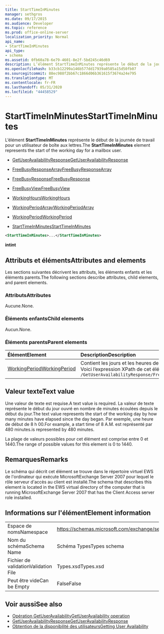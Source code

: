 ```yaml
---
title: StartTimeInMinutes
manager: sethgros
ms.date: 09/17/2015
ms.audience: Developer
ms.topic: reference
ms.prod: office-online-server
localization_priority: Normal
api_name:
- StartTimeInMinutes
api_type:
- schema
ms.assetid: 0fb60a78-6e79-4601-8e2f-5bd245c46d69
description: L’élément StartTimeInMinutes représente le début de la journée de travail pour un utilisateur de boîte aux lettres.
ms.openlocfilehash: b33cb12299a146b577dd17939a0585a15d50fb07
ms.sourcegitcommit: 88ec988f2bb67c1866d06b361615f3674a24e795
ms.translationtype: MT
ms.contentlocale: fr-FR
ms.lasthandoff: 05/31/2020
ms.locfileid: "44458529"
---
```

# <a name="starttimeinminutes"></a><span data-ttu-id="92967-103">StartTimeInMinutes</span><span class="sxs-lookup"><span data-stu-id="92967-103">StartTimeInMinutes</span></span>

<span data-ttu-id="92967-104">L’élément **StartTimeInMinutes** représente le début de la journée de travail pour un utilisateur de boîte aux lettres.</span><span class="sxs-lookup"><span data-stu-id="92967-104">The **StartTimeInMinutes** element represents the start of the working day for a mailbox user.</span></span> 
  
- [<span data-ttu-id="92967-105">GetUserAvailabilityResponse</span><span class="sxs-lookup"><span data-stu-id="92967-105">GetUserAvailabilityResponse</span></span>](getuseravailabilityresponse.md)
  
- [<span data-ttu-id="92967-106">FreeBusyResponseArray</span><span class="sxs-lookup"><span data-stu-id="92967-106">FreeBusyResponseArray</span></span>](freebusyresponsearray.md)
  
- [<span data-ttu-id="92967-107">FreeBusyResponse</span><span class="sxs-lookup"><span data-stu-id="92967-107">FreeBusyResponse</span></span>](freebusyresponse.md)
  
- [<span data-ttu-id="92967-108">FreeBusyView</span><span class="sxs-lookup"><span data-stu-id="92967-108">FreeBusyView</span></span>](freebusyview.md)
  
- [<span data-ttu-id="92967-109">WorkingHours</span><span class="sxs-lookup"><span data-stu-id="92967-109">WorkingHours</span></span>](workinghours-ex15websvcsotherref.md)
  
- [<span data-ttu-id="92967-110">WorkingPeriodArray</span><span class="sxs-lookup"><span data-stu-id="92967-110">WorkingPeriodArray</span></span>](workingperiodarray.md)
  
- [<span data-ttu-id="92967-111">WorkingPeriod</span><span class="sxs-lookup"><span data-stu-id="92967-111">WorkingPeriod</span></span>](workingperiod.md)
  
- [<span data-ttu-id="92967-112">StartTimeInMinutes</span><span class="sxs-lookup"><span data-stu-id="92967-112">StartTimeInMinutes</span></span>](starttimeinminutes.md)
  
```xml
<StartTimeInMinutes>...</StartTimeInMinutes>
```

<span data-ttu-id="92967-113">**int**</span><span class="sxs-lookup"><span data-stu-id="92967-113">**int**</span></span>

## <a name="attributes-and-elements"></a><span data-ttu-id="92967-114">Attributs et éléments</span><span class="sxs-lookup"><span data-stu-id="92967-114">Attributes and elements</span></span>

<span data-ttu-id="92967-115">Les sections suivantes décrivent les attributs, les éléments enfants et les éléments parents.</span><span class="sxs-lookup"><span data-stu-id="92967-115">The following sections describe attributes, child elements, and parent elements.</span></span>
  
### <a name="attributes"></a><span data-ttu-id="92967-116">Attributs</span><span class="sxs-lookup"><span data-stu-id="92967-116">Attributes</span></span>

<span data-ttu-id="92967-117">Aucune.</span><span class="sxs-lookup"><span data-stu-id="92967-117">None.</span></span>
  
### <a name="child-elements"></a><span data-ttu-id="92967-118">Éléments enfants</span><span class="sxs-lookup"><span data-stu-id="92967-118">Child elements</span></span>

<span data-ttu-id="92967-119">Aucun.</span><span class="sxs-lookup"><span data-stu-id="92967-119">None.</span></span>
  
### <a name="parent-elements"></a><span data-ttu-id="92967-120">Éléments parents</span><span class="sxs-lookup"><span data-stu-id="92967-120">Parent elements</span></span>

|<span data-ttu-id="92967-121">**Élément**</span><span class="sxs-lookup"><span data-stu-id="92967-121">**Element**</span></span>|<span data-ttu-id="92967-122">**Description**</span><span class="sxs-lookup"><span data-stu-id="92967-122">**Description**</span></span>|
|:-----|:-----|
|[<span data-ttu-id="92967-123">WorkingPeriod</span><span class="sxs-lookup"><span data-stu-id="92967-123">WorkingPeriod</span></span>](workingperiod.md) <br/> |<span data-ttu-id="92967-124">Contient les jours et les heures de travail de la boîte aux lettres.</span><span class="sxs-lookup"><span data-stu-id="92967-124">Contains the work week days and hours of the mailbox user.</span></span>  <br/> <span data-ttu-id="92967-125">Voici l’expression XPath de cet élément :</span><span class="sxs-lookup"><span data-stu-id="92967-125">The following is the XPath expression to this element:</span></span>  <br/>  `/GetUserAvailabilityResponse/FreeBusyResponseArray/FreeBusyResponse/FreeBusyView/WorkingHours/WorkingPeriodArray/WorkingPeriod` <br/> |
   
## <a name="text-value"></a><span data-ttu-id="92967-126">Valeur texte</span><span class="sxs-lookup"><span data-stu-id="92967-126">Text value</span></span>

<span data-ttu-id="92967-127">Une valeur de texte est requise.</span><span class="sxs-lookup"><span data-stu-id="92967-127">A text value is required.</span></span> <span data-ttu-id="92967-128">La valeur de texte représente le début du jour ouvré en nombre de minutes écoulées depuis le début du jour.</span><span class="sxs-lookup"><span data-stu-id="92967-128">The text value represents the start of the working day by how many minutes have elapsed since the day began.</span></span> <span data-ttu-id="92967-129">Par exemple, une heure de début de 8 h 00.</span><span class="sxs-lookup"><span data-stu-id="92967-129">For example, a start time of 8 A.M.</span></span> <span data-ttu-id="92967-130">est représenté par 480 minutes.</span><span class="sxs-lookup"><span data-stu-id="92967-130">is represented by 480 minutes.</span></span>
  
<span data-ttu-id="92967-131">La plage de valeurs possibles pour cet élément est comprise entre 0 et 1440.</span><span class="sxs-lookup"><span data-stu-id="92967-131">The range of possible values for this element is 0 to 1440.</span></span>
  
## <a name="remarks"></a><span data-ttu-id="92967-132">Remarques</span><span class="sxs-lookup"><span data-stu-id="92967-132">Remarks</span></span>

<span data-ttu-id="92967-133">Le schéma qui décrit cet élément se trouve dans le répertoire virtuel EWS de l'ordinateur qui exécute MicrosoftExchange Server 2007 pour lequel le rôle serveur d'accès au client est installé.</span><span class="sxs-lookup"><span data-stu-id="92967-133">The schema that describes this element is located in the EWS virtual directory of the computer that is running MicrosoftExchange Server 2007 that has the Client Access server role installed.</span></span>
  
## <a name="element-information"></a><span data-ttu-id="92967-134">Informations sur l'élément</span><span class="sxs-lookup"><span data-stu-id="92967-134">Element information</span></span>

|||
|:-----|:-----|
|<span data-ttu-id="92967-135">Espace de noms</span><span class="sxs-lookup"><span data-stu-id="92967-135">Namespace</span></span>  <br/> |https://schemas.microsoft.com/exchange/services/2006/types  <br/> |
|<span data-ttu-id="92967-136">Nom du schéma</span><span class="sxs-lookup"><span data-stu-id="92967-136">Schema Name</span></span>  <br/> |<span data-ttu-id="92967-137">Schéma Types</span><span class="sxs-lookup"><span data-stu-id="92967-137">Types schema</span></span>  <br/> |
|<span data-ttu-id="92967-138">Fichier de validation</span><span class="sxs-lookup"><span data-stu-id="92967-138">Validation File</span></span>  <br/> |<span data-ttu-id="92967-139">Types.xsd</span><span class="sxs-lookup"><span data-stu-id="92967-139">Types.xsd</span></span>  <br/> |
|<span data-ttu-id="92967-140">Peut être vide</span><span class="sxs-lookup"><span data-stu-id="92967-140">Can be Empty</span></span>  <br/> |<span data-ttu-id="92967-141">False</span><span class="sxs-lookup"><span data-stu-id="92967-141">False</span></span>  <br/> |
   
## <a name="see-also"></a><span data-ttu-id="92967-142">Voir aussi</span><span class="sxs-lookup"><span data-stu-id="92967-142">See also</span></span>

- [<span data-ttu-id="92967-143">Opération GetUserAvailability</span><span class="sxs-lookup"><span data-stu-id="92967-143">GetUserAvailability operation</span></span>](getuseravailability-operation.md)
- [<span data-ttu-id="92967-144">GetUserAvailabilityResponse</span><span class="sxs-lookup"><span data-stu-id="92967-144">GetUserAvailabilityResponse</span></span>](getuseravailabilityresponse.md)
- [<span data-ttu-id="92967-145">Obtention de la disponibilité des utilisateurs</span><span class="sxs-lookup"><span data-stu-id="92967-145">Getting User Availability</span></span>](https://msdn.microsoft.com/library/d4133fcb-9b0f-4e6b-aadf-a389da83516a%28Office.15%29.aspx)

